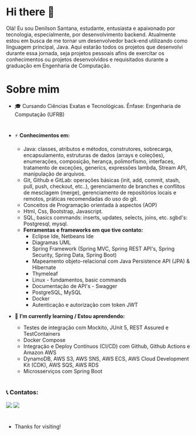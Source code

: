 <h1>Hi there 👋</h1>



<!--
**Denis-san/Denis-san** is a ✨ _special_ ✨ repository because its `README.md` (this file) appears on your GitHub profile.

Here are some ideas to get you started:

- 🌱 I’m currently learning ...
- 👯 I’m looking to collaborate on ...
- 🤔 I’m looking for help with ...
- 💬 Ask me about ...
- 📫 How to reach me: ...
- 😄 Pronouns: ...
- ⚡ Fun fact: ...
-->

Olá! Eu sou Denilson Santana, estudante, entusiasta e apaixonado por tecnologia, especialmente, por desenvolvimento backend. Atualmente estou em busca de me tornar um desenvolvedor back-end utilizando como linguagem principal, Java. Aqui estarão todos os projetos que desenvolvi durante essa jornada, seja projetos pessoais afins de exercitar os conhecimentos ou projetos desenvolvidos e requisitados durante a graduação em Engenharia de Computação.

# Sobre mim

- 🎓 Cursando Ciências Exatas e Tecnológicas. Ênfase: Engenharia de Computação (UFRB)
#
- ⚡ **Conhecimentos em:**
    - Java: classes, atributos e métodos, construtores, sobrecarga, encapsulamento, estruturas de dados (arrays e coleções), enumerações, composição, herança, polimorfismo, interfaces, tratamento de exceções, generics, expressões lambda, Stream API, manipulação de arquivos.
    - Git, Github e GitLab: operações básicas (init, add, commit, stash, pull, push, checkout, etc..), gerenciamento de branches e conflitos de mesclagem (merge), gerenciamento de repositórios locais e remotos, práticas recomendadas do uso do git.
    - Conceitos de Programação orientada à aspectos (AOP)
    - Html, Css, Bootstrap, Javascript.
    - SQL, basics commands: inserts, updates, selects, joins, etc. sgbd's: Postgresql, mysql.
    - **Ferramentas e frameworks em que tive contato:** 
        - Eclipse Ide, Netbeans Ide
        - Diagramas UML
        - Spring Framework (Spring MVC, Spring REST API's, Spring Security, Spring Data, Spring Boot)
        - Mapeamento objeto-relacional com Java Persistence API (JPA) & Hibernate
        - Thymeleaf
        - Linux - fundamentos, basic commands
        - Documentação de API's - Swagger
        - PostgreSQL, MySQL
        - Docker
        - Autenticação e autorização com token JWT
               
- 🌱 **I’m currently learning / Estou aprendendo:**
  
   - Testes de integração com Mockito, JUnit 5, REST Assured e TestContainers
   - Docker Compose
   - Integração e Deploy Contínuos (CI/CD) com Github, Github Actions e Amazon AWS
   - DynamoDB, AWS S3, AWS SNS, AWS ECS, AWS Cloud Development Kit (CDK), AWS SQS, AWS RDS
   - Microsserviços com Spring Boot
   

#
### 📞 Contatos:

<a href = "mailto:denilson.nt.nc@gmail.com"><img src="https://img.shields.io/badge/Gmail-D14836?style=for-the-badge&logo=gmail&logoColor=white" target="_blank"></a>
<a href="https://www.linkedin.com/in/denilson-santana-5b32071b8/" target="_blank"><img src="https://img.shields.io/badge/-LinkedIn-%230077B5?style=for-the-badge&logo=linkedin&logoColor=white" target="_blank"></a>   
</div>

#
- Thanks for visiting!

